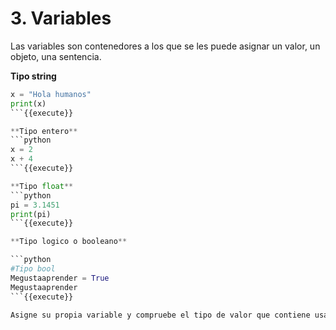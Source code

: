 # 3. Variables 

Las variables son contenedores a los que se les puede asignar un valor, un objeto, una sentencia.

**Tipo string** 

```python
x = "Hola humanos"
print(x)
```{{execute}}

**Tipo entero** 
```python
x = 2
x + 4
```{{execute}}

**Tipo float** 
```python
pi = 3.1451
print(pi)
```{{execute}}

**Tipo logico o booleano** 

```python
#Tipo bool
Megustaaprender = True
Megustaaprender
```{{execute}}

Asigne su propia variable y compruebe el tipo de valor que contiene usando type()

